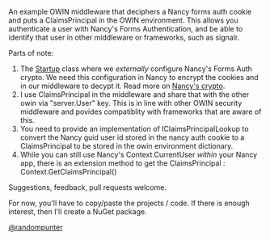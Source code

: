 An example OWIN middleware that deciphers a Nancy forms auth cookie and puts a ClaimsPrincipal in the OWIN environment. This allows you authenticate a user with Nancy's Forms Authentication, and be able to identify that user in other middleware or frameworks, such as signalr.

Parts of note:

 1. The [Startup](https://github.com/damianh/Nancy.Authentication.Forms.Owin/blob/master/src/Nancy.Authentication.Forms.Owin.Tests/NancyApp/Startup.cs) class where we _externally_ configure Nancy's Forms Auth crypto. We need this configuration in Nancy to encrypt the cookies and in our middleware to decypt it. Read more on [Nancy's crypto](https://github.com/NancyFx/Nancy/wiki/Forms-Authentication#a-word-on-cryptography).
 2. I use ClaimsPrincipal in the middleware and share that with the other owin via "server.User" key. This is in line with other OWIN security middleware and povides compatiblity with frameworks that are aware of this.
 3. You need to provide an implementation of IClaimsPrincipalLookup to convert the Nancy guid user id stored in the nancy auth cookie to a ClaimsPrincipal to be stored in the owin environment dictionary.
 4. While you can still use Nancy's Context.CurrentUser _within_ your Nancy app, there is an extension method to get the ClaimsPrincipal : Context.GetClaimsPrincipal()

Suggestions, feedback, pull requests welcome.

For now, you'll have to copy/paste the projects / code. If there is enough interest, then I'll create a NuGet package.

[@randompunter](http://twitter.com/randompunter)
